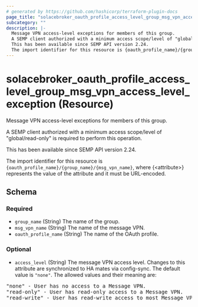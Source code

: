 ```yaml
---
# generated by https://github.com/hashicorp/terraform-plugin-docs
page_title: "solacebroker_oauth_profile_access_level_group_msg_vpn_access_level_exception Resource - solacebroker"
subcategory: ""
description: |-
  Message VPN access-level exceptions for members of this group.
  A SEMP client authorized with a minimum access scope/level of "global/read-only" is required to perform this operation.
  This has been available since SEMP API version 2.24.
  The import identifier for this resource is {oauth_profile_name}/{group_name}/{msg_vpn_name}, where {&lt;attribute&gt;} represents the value of the attribute and it must be URL-encoded.
---
```


# solacebroker_oauth_profile_access_level_group_msg_vpn_access_level_exception (Resource)

Message VPN access-level exceptions for members of this group.



A SEMP client authorized with a minimum access scope/level of "global/read-only" is required to perform this operation.

This has been available since SEMP API version 2.24.

The import identifier for this resource is `{oauth_profile_name}/{group_name}/{msg_vpn_name}`, where {&lt;attribute&gt;} represents the value of the attribute and it must be URL-encoded.



<!-- schema generated by tfplugindocs -->
## Schema

### Required

- `group_name` (String) The name of the group.
- `msg_vpn_name` (String) The name of the message VPN.
- `oauth_profile_name` (String) The name of the OAuth profile.

### Optional

- `access_level` (String) The message VPN access level. Changes to this attribute are synchronized to HA mates via config-sync. The default value is `"none"`. The allowed values and their meaning are:

<pre>
"none" - User has no access to a Message VPN.
"read-only" - User has read-only access to a Message VPN.
"read-write" - User has read-write access to most Message VPN settings.
</pre>
